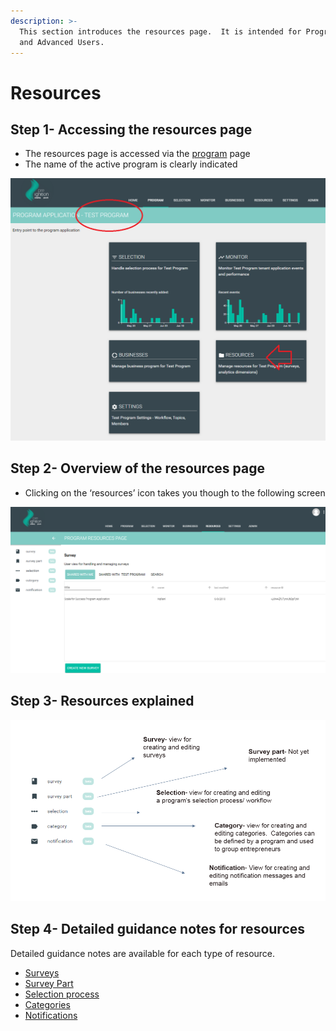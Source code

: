 ```yaml
---
description: >-
  This section introduces the resources page.  It is intended for Program Users
  and Advanced Users.
---
```


# Resources

## Step 1- Accessing the resources page

* The resources page is accessed via the [program](https://program-user-docs.preignition.org/~/edit/drafts/-LFMmRn-kR0r-yY1WvIl/users-program-and-advanced/portfolio) page
* The name of the active program is clearly indicated

![](../../../.gitbook/assets/image%20%2870%29.png)

## Step 2- Overview of the resources page

* Clicking on the ‘resources’ icon takes you though to the following screen

![](../../../.gitbook/assets/image%20%2831%29.png)

## Step 3- Resources explained

![](../../../.gitbook/assets/image-52.png)

## Step 4- Detailed guidance notes for resources

Detailed guidance notes are available for each type of resource.

* [Surveys](https://program-user-docs.preignition.org/~/edit/drafts/-LFR_9AWZ2owVdfY5gnR/users-program-and-advanced/portfolio/resources/surveys)
* [Survey Part](https://program-user-docs.preignition.org/~/edit/drafts/-LFR_9AWZ2owVdfY5gnR/users-program-and-advanced/portfolio/resources/survey-part)
* [Selection process](https://program-user-docs.preignition.org/~/edit/drafts/-LFXZnHFct15EbmnsOBK/users-program-and-advanced/portfolio/resources/selection-process)
* [Categories](https://program-user-docs.preignition.org/~/edit/drafts/-LFXZnHFct15EbmnsOBK/users-program-and-advanced/portfolio/resources/categories)
* [Notifications](https://program-user-docs.preignition.org/~/edit/drafts/-LFXZnHFct15EbmnsOBK/users-program-and-advanced/portfolio/resources/notifications)

